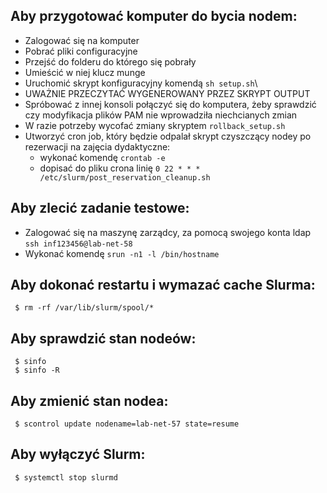 
## Aby przygotować komputer do bycia nodem:
- Zalogować się na komputer 
- Pobrać pliki configuracyjne
- Przejść do folderu do którego się pobrały
- Umieścić w niej klucz munge
- Uruchomić skrypt konfiguracyjny komendą ```sh setup.sh```\
- UWAŻNIE PRZECZYTAĆ WYGENEROWANY PRZEZ SKRYPT OUTPUT
- Spróbować z innej konsoli połączyć się do komputera, żeby sprawdzić czy modyfikacja plików PAM nie wprowadziła niechcianych zmian
- W razie potrzeby wycofać zmiany skryptem ```rollback_setup.sh```
- Utworzyć cron job, który będzie odpalał skrypt czyszczący nodey po rezerwacji na zajęcia dydaktyczne:
  - wykonać komendę ```crontab -e```
  - dopisać do pliku crona linię ```0 22 * * * /etc/slurm/post_reservation_cleanup.sh```

## Aby zlecić zadanie testowe:
- Zalogować się na maszynę zarządcy, za pomocą swojego konta ldap ```ssh inf123456@lab-net-58```
- Wykonać komendę ```srun -n1 -l /bin/hostname```

## Aby dokonać restartu i wymazać cache Slurma:
     $ rm -rf /var/lib/slurm/spool/*

## Aby sprawdzić stan nodeów:
     $ sinfo
     $ sinfo -R

## Aby zmienić stan nodea:
     $ scontrol update nodename=lab-net-57 state=resume

## Aby wyłączyć Slurm:
     $ systemctl stop slurmd
